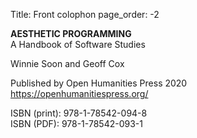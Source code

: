 Title: Front colophon
page_order: -2


**AESTHETIC PROGRAMMING**<br>
A Handbook of Software Studies

Winnie Soon and Geoff Cox

Published by Open Humanities Press 2020<br>
https://openhumanitiespress.org/

ISBN (print): 978-1-78542-094-8<br>
ISBN (PDF): 978-1-78542-093-1
